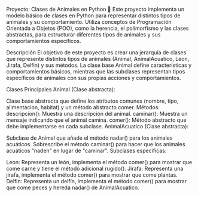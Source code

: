 Proyecto: Clases de Animales en Python 🐾
Este proyecto implementa un modelo básico de clases en Python para representar distintos tipos de animales y su comportamiento. Utiliza conceptos de Programación Orientada a Objetos (POO), como la herencia, el polimorfismo y las clases abstractas, para estructurar diferentes tipos de animales y sus comportamientos específicos.

Descripción
El objetivo de este proyecto es crear una jerarquía de clases que represente distintos tipos de animales (Animal, AnimalAcuatico, Leon, Jirafa, Delfin) y sus métodos. La clase base Animal define características y comportamientos básicos, mientras que las subclases representan tipos específicos de animales con sus propias acciones y comportamientos.

Clases Principales
Animal (Clase abstracta):

Clase base abstracta que define los atributos comunes (nombre, tipo, alimentacion, habitat) y un método abstracto comer.
Métodos:
descripcion(): Muestra una descripción del animal.
caminar(): Muestra un mensaje indicando que el animal camina.
comer(): Método abstracto que debe implementarse en cada subclase.
AnimalAcuatico (Clase abstracta):

Subclase de Animal que añade el método nadar() para los animales acuáticos.
Sobrescribe el método caminar() para hacer que los animales acuáticos "naden" en lugar de "caminar".
Subclases específicas:

Leon: Representa un león, implementa el método comer() para mostrar que come carne y tiene el método adicional rugido().
Jirafa: Representa una jirafa, implementa el método comer() para mostrar que come plantas.
Delfin: Representa un delfín, implementa el método comer() para mostrar que come peces y hereda nadar() de AnimalAcuatico.
